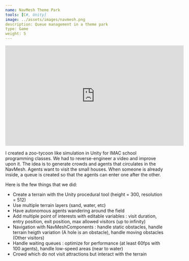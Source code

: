 ```yaml
---
name: NavMesh Theme Park
tools: [C#, Unity]
image: ../assets/images/navmesh.png
description: Queue management in a theme park
type: Game
weight: 5
---
```


<iframe width="560" height="315" src="https://www.youtube.com/embed/XZLEZjXEFwU" title="YouTube video player" frameborder="0" allow="accelerometer; autoplay; clipboard-write; encrypted-media; gyroscope; picture-in-picture; web-share" allowfullscreen></iframe>

I created a zoo-tycoon like simulation in Unity for IMAC school programming classes. We had to reverse-engineer a video and improve upon it.
The idea is to generate crowds and agents that circulates in the NavMesh. Agents want to visit the small houses. When someone is already inside, a queue is created so that the agents can enter one after the other.

Here is the few things that we did: 

- Create a terrain with the Unity procedural tool (height = 300, resolution = 512)
- Use multiple terrain layers (sand, water, etc)
- Have autonomous agents wandering around the field
- Add multiple point of interests with editable variables : visit duration, entry position, exit position, max allowed visitors (up to infinity)
- Navigation with NavMeshComponents : handle static obstacles, handle terrain heigth variation (A hole is an obstacle), handle moving obstacles (Other visitors)
- Handle waiting queues : optimize for performance (at least 60fps with 100 agents), handle low-speed areas (near to water)
- Crowd which do not visit attractions but interact with the terrain